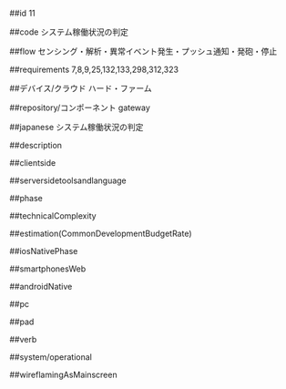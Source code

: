 ##id
11

##code
システム稼働状況の判定

##flow
センシング・解析・異常イベント発生・プッシュ通知・発砲・停止

##requirements
7,8,9,25,132,133,298,312,323

##デバイス/クラウド
ハード・ファーム

##repository/コンポーネント
gateway

##japanese
システム稼働状況の判定

##description


##clientside


##serversidetoolsandlanguage


##phase


##technicalComplexity


##estimation(CommonDevelopmentBudgetRate)


##iosNativePhase


##smartphonesWeb


##androidNative


##pc


##pad


##verb


##system/operational


##wireflamingAsMainscreen
